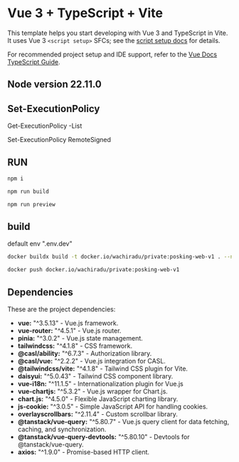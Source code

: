 # Vue 3 + TypeScript + Vite

This template helps you start developing with Vue 3 and TypeScript in Vite. It uses Vue 3 `<script setup>` SFCs; see the [script setup docs](https://v3.vuejs.org/api/sfc-script-setup.html#sfc-script-setup) for details.

For recommended project setup and IDE support, refer to the [Vue Docs TypeScript Guide][def].


## Node version 22.11.0

## Set-ExecutionPolicy

Get-ExecutionPolicy -List

Set-ExecutionPolicy RemoteSigned

## RUN 

```sh
npm i

npm run build 

npm run preview
```

## build

default env  ".env.dev"

```sh
docker buildx build -t docker.io/wachiradu/private:posking-web-v1 . --no-cache

docker push docker.io/wachiradu/private:posking-web-v1
```


## Dependencies

These are the project dependencies:

* **vue:** "^3.5.13" - Vue.js framework.
* **vue-router:** "^4.5.1" - Vue.js router.
* **pinia:** "^3.0.2" - Vue.js state management.
* **tailwindcss:** "^4.1.8" - CSS framework.
* **@casl/ability:** "^6.7.3" - Authorization library.
* **@casl/vue:** "^2.2.2" - Vue.js integration for CASL.
* **@tailwindcss/vite:** "^4.1.8" - Tailwind CSS plugin for Vite.
* **daisyui:** "^5.0.43" - Tailwind CSS component library.
* **vue-i18n:** "^11.1.5" - Internationalization plugin for Vue.js
* **vue-chartjs:** "^5.3.2" - Vue.js wrapper for Chart.js.
* **chart.js:** "^4.5.0" - Flexible JavaScript charting library.
* **js-cookie:** "^3.0.5" - Simple JavaScript API for handling cookies.
* **overlayscrollbars:** "^2.11.4" - Custom scrollbar library.
* **@tanstack/vue-query:** "^5.80.7" - Vue.js query client for data fetching, caching, and synchronization.
* **@tanstack/vue-query-devtools:** "^5.80.10" - Devtools for @tanstack/vue-query.
* **axios:** "^1.9.0" - Promise-based HTTP client.

[def]: https://vuejs.org/guide/typescript/overview.html#project-setup
